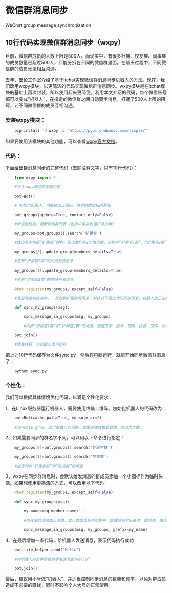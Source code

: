 # 微信群消息同步

WeChat group message synchronization

## 10行代码实现微信群消息同步（wxpy）

目前，微信群成员的人数上限是500人。而现实中，有很多社群、校友群、同事群的成员数量已超过500人，只能分拆在不同的微信群里面。在聊天过程中，不同微信群的成员无法相互沟通。

去年，宏论工作室介绍了[基于itchat实现微信群消息同步机器人](https://www.jianshu.com/p/7aeadca0c9bd)的方法。现在，我们改用wxpy模块，以更简洁的代码实现微信群消息同步。wxpy模块是在itchat模块的基础上再次封装，所以使用起来更简便。利用本文介绍的代码，每个微信账号都可以变成“机器人”，在指定的微信群之间自动同步消息，打通了500人上限的阻碍，让不同微信群的成员互相沟通。

### 安装wxpy模块：

```bash
    pip install -U wxpy -i "https://pypi.doubanio.com/simple/" 
```
如果要使用该模块的其他功能，可以查看[wxpy官方文档](http://wxpy.readthedocs.io/zh/latest/)。

### 代码：

下面给出群消息同步的完整代码（去除注释文字，只有10行代码）：
```python
    from wxpy import *

    #导入wxpy模块的全部内容

    bot=Bot()

    # 初始化机器人，电脑弹出二维码，用手机微信扫码登陆

    bot.groups(update=True, contact_only=False)

    #微信登陆后，更新微信群列表（包括未保存到通讯录的群）

    my_groups=bot.groups().search('铲屎官')

    #找出名字包括“铲屎官”的群。假设我们有2个微信群，分别叫“铲屎官1群”、“铲屎官2群”。如果有3个或以上的铲屎群，上面这句代码也能全部找出来，并在后面的代码中实现多群同步。

    my_groups[0].update_group(members_details=True)

    #更新“铲屎官1群”的成员列表信息

    my_groups[1].update_group(members_details=True)

    #更新“铲屎官2群”的成员列表信息

    @bot.register(my_groups, except_self=False)

    #注册消息响应事件，一旦收到铲屎群的消息，就执行下面的代码同步消息。机器人自己在群里发布的信息也进行同步。

    def sync_my_groups(msg):

        sync_message_in_groups(msg, my_groups)

        #同步“铲屎官1群”和“铲屎官2群”的消息。包括文字、图片、视频、语音、文件、分享、普通表情、地图等。

    bot.join()

    #堵塞线程，让机器人保持运行
```


把上述10行代码保存为文件sync.py，然后在电脑运行，就能开始同步微信群消息了：
```bash
    python sync.py
```

### 个性化：

我们可以根据具体情境优化代码，以满足个性化要求：

1、在Linux服务器运行机器人，需要使用终端二维码。初始化机器人的代码改为：
```python
    bot=Bot(cache_path=True, console_qr=2)

    #console_qr=2，这个整数可以调整。如果终端底色是白色，则改为负数。
```    
2、如果需要同步的群名字不同，可以用以下命令进行指定：
```python
    my_groups[0]=bot.groups().search('铲屎官群')

    my_groups[1]=bot.groups().search('吃货群')

    #指定同步“铲屎官群”和“吃货群”的消息
```
3、wxpy在同步群消息时，会默认给发消息的群成员添加一个小图标作为临时头像。如果想使用更简洁的方式，可以改用以下代码：
```python
    @bot.register(my_groups, except_self=False)

    def sync_my_groups(msg):

        my_name=msg.member.name+':'

        #给转发的消息加上前缀，显示群成员名字和冒号。群成员名字从备注、群昵称、微信昵称里面按顺序自动获取。

        sync_message_in_groups(msg, my_groups, prefix=my_name)
```
4、在最后增加一条代码，给机器人发送消息，表示代码执行成功
```python
    bot.file_helper.send('Hello')

    #向机器人的文件传输助手发送消息“Hello”

    bot.join()
```

最后，建议用小号做“机器人”，并适当控制同步消息的数量和频率，以免对群成员造成不必要的骚扰，同时不影响个人大号的正常使用。
